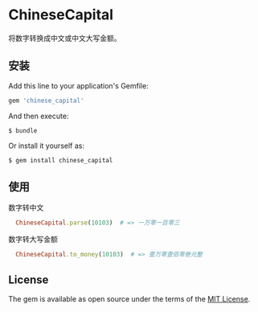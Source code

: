 # ChineseCapital

将数字转换成中文或中文大写金额。

## 安装

Add this line to your application's Gemfile:

```ruby
gem 'chinese_capital'
```

And then execute:

    $ bundle

Or install it yourself as:

    $ gem install chinese_capital

## 使用

数字转中文

```ruby
  ChineseCapital.parse(10103)  # => 一万零一百零三
```

数字转大写金额

```ruby
  ChineseCapital.to_money(10103)  # => 壹万零壹佰零叁元整
```

## License

The gem is available as open source under the terms of the [MIT License](http://opensource.org/licenses/MIT).
